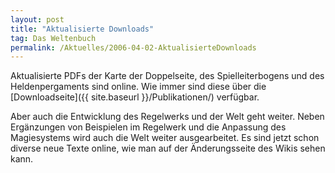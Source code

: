 ```yaml
---
layout: post
title: "Aktualisierte Downloads"
tag: Das Weltenbuch
permalink: /Aktuelles/2006-04-02-AktualisierteDownloads
---
```


Aktualisierte PDFs der Karte der Doppelseite, des Spielleiterbogens und des Heldenpergaments sind online. Wie immer sind diese über die [Downloadseite]({{ site.baseurl }}/Publikationen/) verfügbar.

Aber auch die Entwicklung des Regelwerks und der Welt geht weiter. Neben Ergänzungen von Beispielen im Regelwerk und die Anpassung des Magiesystems wird auch die Welt weiter ausgearbeitet. Es sind jetzt schon diverse neue Texte online, wie man auf der Änderungsseite des Wikis sehen kann.</p>

